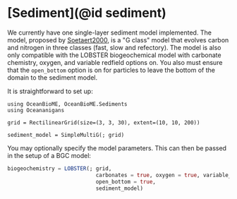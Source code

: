 # [Sediment](@id sediment)

We currently have one single-layer sediment model implemented. The model, proposed by [Soetaert2000](@cite), is a "G class" model that evolves carbon and nitrogen in three classes (fast, slow and refectory). The model is also only compatible with the LOBSTER biogeochemical model with carbonate chemistry, oxygen, and variable redfield options on. You also must ensure that the `open_bottom` option is on for particles to leave the bottom of the domain to the sediment model.

It is straightforward to set up:

```@example
using OceanBioME, OceanBioME.Sediments
using Oceananigans

grid = RectilinearGrid(size=(3, 3, 30), extent=(10, 10, 200))

sediment_model = SimpleMultiG(; grid)
```

You may optionally specify the model parameters. This can then be passed in the setup of a BGC model:

```julia
biogeochemistry = LOBSTER(; grid, 
                            carbonates = true, oxygen = true, variable_redfield = true, 
                            open_bottom = true, 
                            sediment_model)
```